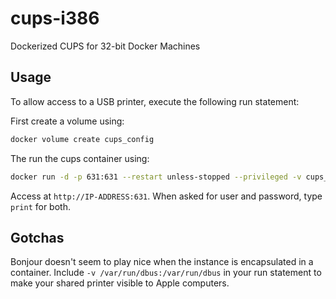 # cups-i386
Dockerized CUPS for 32-bit Docker Machines

## Usage
To allow access to a USB printer, execute the following run statement:

First create a volume using:
```bash
docker volume create cups_config
```
The run the cups container using:

```bash
docker run -d -p 631:631 --restart unless-stopped --privileged -v cups_config:/etc/cups -v /var/run/dbus:/var/run/dbus -v /dev/bus/usb:/dev/bus/usb --name cups capriciousduck/cups-i386
```
Access at `http://IP-ADDRESS:631`.  When asked for user and password, type `print` for both.

## Gotchas
Bonjour doesn't seem to play nice when the instance is encapsulated in a container.  Include `-v /var/run/dbus:/var/run/dbus` in your run statement to make your shared printer visible to Apple computers.
